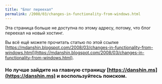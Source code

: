 ```yaml
---
title: "Блог переехал"
permalink: /2008/03/changes-in-functionality-from-windows.html
---
```

Эта страница больше не доступна по этому адресу, потому, что блог переехал на новый хостинг.

Вы всё ещё можете прочитать статью по этой ссылке [https://mdanshin.blogspot.com/2008/03/changes-in-functionality-from-windows.html](https://mdanshin.blogspot.com/2008/03/changes-in-functionality-from-windows.html).

### Но лучше зайдите на главную страницу [https://danshin.ms](https://danshin.ms) и воспользуйтесь поиском.